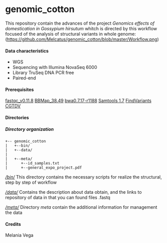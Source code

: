 # genomic_cotton
This repository contain the advances of the project *Genomics effects of domestication in Gossypium hirsutum* whitch is directed by this workflow focused of the analysis of structural variants in whole genome:
(https://github.com/Melcatus/genomic_cotton/blob/master/Workflow.png)

#### Data characteristics
- WGS
- Sequencing with Illumina NovaSeq 6000
- Library TruSeq DNA PCR free
- Paired-end

#### Prerequisites
[fastqc_v0.11.8](https://www.bioinformatics.babraham.ac.uk/projects/fastqc/)
[BBMap_38.49](https://jgi.doe.gov/data-and-tools/bbtools/bb-tools-user-guide/)
[bwa0.7.17-r1188](http://bio-bwa.sourceforge.net/)
[Samtools 1.7](http://samtools.sourceforge.net/)
[FindVariants](http://ngsep.sourceforge.net/ManualNGSEP.htm)
[CGTDV](http://circos.ca/software/)

#### Directories

 ##### Directory organization
 ```
+-- genomic_cotton
|	+--bin/
|	+--data/
|
|	+--meta/
|      +--id_samples.txt
|      +--general_expo_project.pdf
```


*[/bin/](https://github.com/Melcatus/genomic_cotton/tree/master/bin)*
This directory contains the necessary scripts for realize the structural, step by step of workflow

*[/data/](https://github.com/Melcatus/genomic_cotton/tree/master/data)*
Contains the description about data obtain, and the links to repository of data in that you can found files .fastq

*[/meta/](https://github.com/Melcatus/genomic_cotton/tree/master/meta)*
Directory *meta* contain the additional information for management the data

#### Credits
Melania Vega
